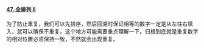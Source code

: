 #### [47. 全排列 II](https://leetcode-cn.com/problems/permutations-ii/)

为了防止重复，我们可以先排序，然后回溯时保证相等的数字一定是从左往右填入，就可以确保不重复，这个地方可能需要重点理解一下。归根到底就是重复数字的相对位置必须保持一致，不然就会出现重复。

